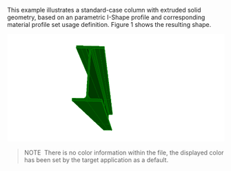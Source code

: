 This example illustrates a standard-case column with extruded solid geometry, based on an parametric I-Shape profile and corresponding material profile set usage definition. Figure 1 shows the resulting shape.

!["Column"](../../../../figures/examples/column_extruded.png "Figure 1 &mdash; Column with straight extrusion and parametric profile definition.")

> NOTE&nbsp; There is no color information within the file, the displayed color has been set by the target application as a default.